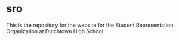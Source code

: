 # sro

This is the repository for the website for the Student Representation Organization at Dutchtown High School.